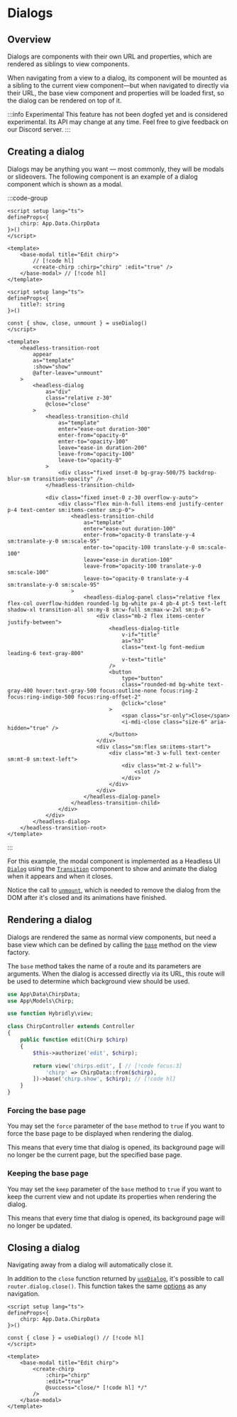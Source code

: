 # Dialogs

## Overview

Dialogs are components with their own URL and properties, which are rendered as siblings to view components.

When navigating from a view to a dialog, its component will be mounted as a sibling to the current view component—but when navigated to directly via their URL, the base view component and properties will be loaded first, so the dialog can be rendered on top of it.

:::info Experimental
This feature has not been dogfed yet and is considered experimental. Its API may change at any time. Feel free to give feedback on our Discord server.
:::

## Creating a dialog

Dialogs may be anything you want — most commonly, they will be modals or slideovers. The following component is an example of a dialog component which is shown as a modal.

:::code-group
```vue [views/chirps/edit.vue]
<script setup lang="ts">
defineProps<{
	chirp: App.Data.ChirpData
}>()
</script>

<template>
	<base-modal title="Edit chirp">
		// [!code hl]
		<create-chirp :chirp="chirp" :edit="true" />
	</base-modal> // [!code hl]
</template>
```

```vue [components/base-modal.vue]
<script setup lang="ts">
defineProps<{
	title?: string
}>()

const { show, close, unmount } = useDialog()
</script>

<template>
	<headless-transition-root
		appear
		as="template"
		:show="show"
		@after-leave="unmount"
	>
		<headless-dialog
			as="div"
			class="relative z-30"
			@close="close"
		>
			<headless-transition-child
				as="template"
				enter="ease-out duration-300"
				enter-from="opacity-0"
				enter-to="opacity-100"
				leave="ease-in duration-200"
				leave-from="opacity-100"
				leave-to="opacity-0"
			>
				<div class="fixed inset-0 bg-gray-500/75 backdrop-blur-sm transition-opacity" />
			</headless-transition-child>

			<div class="fixed inset-0 z-30 overflow-y-auto">
				<div class="flex min-h-full items-end justify-center p-4 text-center sm:items-center sm:p-0">
					<headless-transition-child
						as="template"
						enter="ease-out duration-100"
						enter-from="opacity-0 translate-y-4 sm:translate-y-0 sm:scale-95"
						enter-to="opacity-100 translate-y-0 sm:scale-100"
						leave="ease-in duration-100"
						leave-from="opacity-100 translate-y-0 sm:scale-100"
						leave-to="opacity-0 translate-y-4 sm:translate-y-0 sm:scale-95"
					>
						<headless-dialog-panel class="relative flex flex-col overflow-hidden rounded-lg bg-white px-4 pb-4 pt-5 text-left shadow-xl transition-all sm:my-8 sm:w-full sm:max-w-2xl sm:p-6">
							<div class="mb-2 flex items-center justify-between">
								<headless-dialog-title
									v-if="title"
									as="h3"
									class="text-lg font-medium leading-6 text-gray-800"
									v-text="title"
								/>
								<button
									type="button"
									class="rounded-md bg-white text-gray-400 hover:text-gray-500 focus:outline-none focus:ring-2 focus:ring-indigo-500 focus:ring-offset-2"
									@click="close"
								>
									<span class="sr-only">Close</span>
									<i-mdi-close class="size-6" aria-hidden="true" />
								</button>
							</div>
							<div class="sm:flex sm:items-start">
								<div class="mt-3 w-full text-center sm:mt-0 sm:text-left">
									<div class="mt-2 w-full">
										<slot />
									</div>
								</div>
							</div>
						</headless-dialog-panel>
					</headless-transition-child>
				</div>
			</div>
		</headless-dialog>
	</headless-transition-root>
</template>
```
:::

For this example, the modal component is implemented as a Headless UI [`Dialog`](https://headlessui.com/vue/dialog) using the [`Transition`](https://headlessui.com/vue/transition) component to show and animate the dialog when it appears and when it closes.

Notice the call to [`unmount`](../api/utils/use-dialog.md#unmount), which is needed to remove the dialog from the DOM after it's closed and its animations have finished.

## Rendering a dialog

Dialogs are rendered the same as normal view components, but need a base view which can be defined by calling the [`base`](../api/laravel/hybridly.md#base) method on the view factory.

The `base` method takes the name of a route and its parameters are arguments. When the dialog is accessed directly via its URL, this route will be used to determine which background view should be used.

```php
use App\Data\ChirpData;
use App\Models\Chirp;

use function Hybridly\view;

class ChirpController extends Controller
{
    public function edit(Chirp $chirp)
    {
        $this->authorize('edit', $chirp);

        return view('chirps.edit', [ // [!code focus:3]
            'chirp' => ChirpData::from($chirp),
        ])->base('chirp.show', $chirp); // [!code hl]
    }
}
```

### Forcing the base page

You may set the `force` parameter of the `base` method to `true` if you want to force the base page to be displayed when rendering the dialog.

This means that every time that dialog is opened, its background page will no longer be the current page, but the specified base page.

### Keeping the base page

You may set the `keep` parameter of the `base` method to `true` if you want to keep the current view and not update its properties when rendering the dialog.

This means that every time that dialog is opened, its background page will no longer be updated.

## Closing a dialog

Navigating away from a dialog will automatically close it.

In addition to the `close` function returned by [`useDialog`](../api/utils/use-dialog.md), it's possible to call `router.dialog.close()`. This function takes the same [options](../api/router/options.md) as any navigation.

```vue
<script setup lang="ts">
defineProps<{
	chirp: App.Data.ChirpData
}>()

const { close } = useDialog() // [!code hl]
</script>

<template>
	<base-modal title="Edit chirp">
		<create-chirp
			:chirp="chirp"
			:edit="true"
			@success="close/* [!code hl] */"
		/>
	</base-modal>
</template>
```
